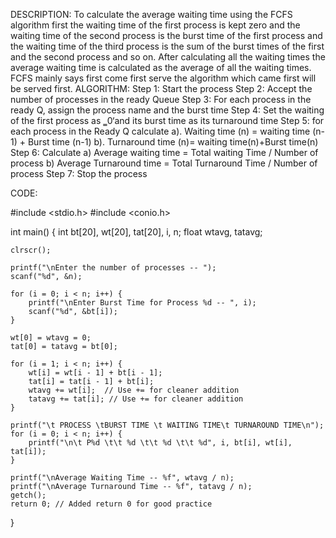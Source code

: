 DESCRIPTION:
To calculate the average waiting time using the FCFS algorithm first the waiting
time of the first process is kept zero and the waiting time of the second process is the
burst time of the first process and the waiting time of the third process is the sum of the
burst times of the first and the second process and so on. After calculating all the waiting
times the average waiting time is calculated as the average of all the waiting times. FCFS
mainly says first come first serve the algorithm which came first will be served first.
ALGORITHM:
Step 1: Start the process
Step 2: Accept the number of processes in the ready Queue
Step 3: For each process in the ready Q, assign the process name and the burst time Step
4: Set the waiting of the first process as ‗0‘and its burst time as its turnaround time Step
5: for each process in the Ready Q calculate
a). Waiting time (n) = waiting time (n-1) + Burst time (n-1) b).
Turnaround time (n)= waiting time(n)+Burst time(n)
Step 6: Calculate
a) Average waiting time = Total waiting Time / Number of process
b) Average Turnaround time = Total Turnaround Time / Number of process
Step 7: Stop the process

CODE:

#include <stdio.h>
#include <conio.h>

int main() {
    int bt[20], wt[20], tat[20], i, n;
    float wtavg, tatavg;

    clrscr();

    printf("\nEnter the number of processes -- ");
    scanf("%d", &n);

    for (i = 0; i < n; i++) {
        printf("\nEnter Burst Time for Process %d -- ", i);
        scanf("%d", &bt[i]);
    }

    wt[0] = wtavg = 0;
    tat[0] = tatavg = bt[0];

    for (i = 1; i < n; i++) {
        wt[i] = wt[i - 1] + bt[i - 1];
        tat[i] = tat[i - 1] + bt[i];
        wtavg += wt[i];  // Use += for cleaner addition
        tatavg += tat[i]; // Use += for cleaner addition
    }

    printf("\t PROCESS \tBURST TIME \t WAITING TIME\t TURNAROUND TIME\n");
    for (i = 0; i < n; i++) {
        printf("\n\t P%d \t\t %d \t\t %d \t\t %d", i, bt[i], wt[i], tat[i]);
    }

    printf("\nAverage Waiting Time -- %f", wtavg / n);
    printf("\nAverage Turnaround Time -- %f", tatavg / n);
    getch();
    return 0; // Added return 0 for good practice
}